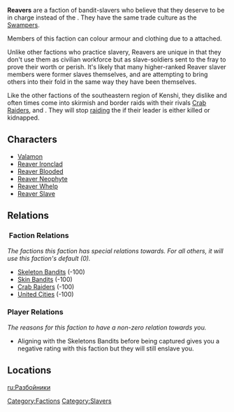 **Reavers** are a faction of bandit-slavers who believe that they
deserve to be in charge instead of the [](03%20-%20Projects%20&%20Wikis/Kenshi/Kenshi%20Wiki/Kenshi%20Wiki%20Template/United_Cities.md). They have the same trade culture as
the [Swampers](03%20-%20Projects%20&%20Wikis/Kenshi/Kenshi%20Wiki/Kenshi%20Wiki%20Template/Swampers.md "wikilink").

Members of this faction can colour armour and clothing due to a [](Colour_Scheme.md) attached.

Unlike other factions who practice slavery, Reavers are unique in that
they don't use them as civilian workforce but as slave-soldiers sent to
the fray to prove their worth or perish. It's likely that many
higher-ranked Reaver slaver members were former slaves themselves, and
are attempting to bring others into their fold in the same way they have
been themselves.

Like the other factions of the southeastern region of Kenshi, they
dislike and often times come into skirmish and border raids with their
rivals [Crab Raiders](03%20-%20Projects%20&%20Wikis/Kenshi/Kenshi%20Wiki/Kenshi%20Wiki%20Template/Crab_Raiders.md "wikilink"), [](Skeleton_Bandits.md) and [](Skin_Bandits.md). They will stop
[raiding](Blooded_Raid.md "wikilink") the [](Guide_to_Building_an_Outpost.md) if their leader is
either killed or kidnapped.

## Characters

- [Valamon](Valamon.md "wikilink")
- [Reaver Ironclad](Reaver_Ironclad.md "wikilink")
- [Reaver Blooded](Reaver_Blooded.md "wikilink")
- [Reaver Neophyte](Reaver_Neophyte.md "wikilink")
- [Reaver Whelp](Reaver_Whelp.md "wikilink")
- [Reaver Slave](Reaver_Slave.md "wikilink")

## Relations

###  Faction Relations

*The factions this faction has special relations towards. For all
others, it will use this faction's default (0).*

- [Skeleton Bandits](Skeleton_Bandits.md "wikilink") (-100)
- [Skin Bandits](Skin_Bandits.md "wikilink") (-100)
- [Crab Raiders](03%20-%20Projects%20&%20Wikis/Kenshi/Kenshi%20Wiki/Kenshi%20Wiki%20Template/Crab_Raiders.md "wikilink") (-100)
- [United Cities](03%20-%20Projects%20&%20Wikis/Kenshi/Kenshi%20Wiki/Kenshi%20Wiki%20Template/United_Cities.md "wikilink") (-100)

### Player Relations

*The reasons for this faction to have a non-zero relation towards you.*

- Aligning with the Skeletons Bandits before being captured gives you a
  negative rating with this faction but they will still enslave you.

## Locations

[ru:Разбойники](ru:Разбойники "wikilink")

[Category:Factions](Category:Factions "wikilink")
[Category:Slavers](Category:Slavers "wikilink")